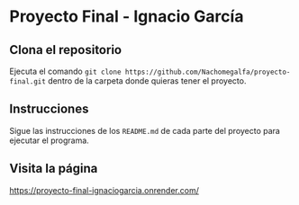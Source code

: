 # Proyecto Final - Ignacio García

## Clona el repositorio

Ejecuta el comando `git clone https://github.com/Nachomegalfa/proyecto-final.git` dentro de la carpeta donde quieras tener el proyecto.

## Instrucciones

Sigue las instrucciones de los `README.md` de cada parte del proyecto para ejecutar el programa.

## Visita la página

https://proyecto-final-ignaciogarcia.onrender.com/
